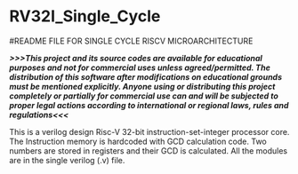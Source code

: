 # RV32I_Single_Cycle
#README FILE FOR SINGLE CYCLE RISCV MICROARCHITECTURE

_**>>>This project and its source codes are available for educational purposes and not for commercial uses unless agreed/permitted. The distribution of this software after modifications on educational grounds must be mentioned explicitly. Anyone using or distributing this project completely or partially for commercial use can and will be subjected to proper legal actions according to international or regional laws, rules and regulations<<<**_

This is a verilog design Risc-V 32-bit instruction-set-integer processor core. The Instruction memory is hardcoded with GCD calculation code. Two numbers are stored in registers and their GCD is calculated. All the modules are in the single verilog (.v) file.
